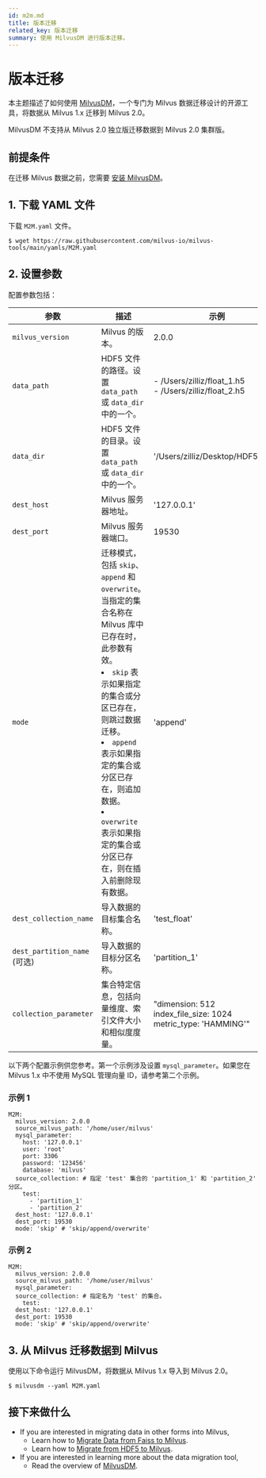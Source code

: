 ```yaml
---
id: m2m.md
title: 版本迁移
related_key: 版本迁移
summary: 使用 MilvusDM 进行版本迁移。
---
```


# 版本迁移

本主题描述了如何使用 [MilvusDM](migrate_overview.md)，一个专门为 Milvus 数据迁移设计的开源工具，将数据从 Milvus 1.x 迁移到 Milvus 2.0。

<div class="alert note">
MilvusDM 不支持从 Milvus 2.0 独立版迁移数据到 Milvus 2.0 集群版。
</div>

## 前提条件

在迁移 Milvus 数据之前，您需要 [安装 MilvusDM](milvusdm_install.md)。

## 1. 下载 YAML 文件

下载 `M2M.yaml` 文件。

```
$ wget https://raw.githubusercontent.com/milvus-io/milvus-tools/main/yamls/M2M.yaml
```

## 2. 设置参数

配置参数包括：

| 参数                         | 描述                                                                                                                                                                                                                                                                                                                     | 示例                                                                      |
| ---------------------------- | ------------------------------------------------------------------------------------------------------------------------------------------------------------------------------------------------------------------------------------------------------------------------------------------------------------------------ | ------------------------------------------------------------------------- |
| `milvus_version`             | Milvus 的版本。                                                                                                                                                                                                                                                                                                          | 2.0.0                                                                     |
| `data_path`                  | HDF5 文件的路径。设置 `data_path` 或 `data_dir` 中的一个。                                                                                                                                                                                                                                                               | - /Users/zilliz/float_1.h5 <br/> - /Users/zilliz/float_2.h5               |
| `data_dir`                   | HDF5 文件的目录。设置 `data_path` 或 `data_dir` 中的一个。                                                                                                                                                                                                                                                               | '/Users/zilliz/Desktop/HDF5_data'                                         |
| `dest_host`                  | Milvus 服务器地址。                                                                                                                                                                                                                                                                                                      | '127.0.0.1'                                                               |
| `dest_port`                  | Milvus 服务器端口。                                                                                                                                                                                                                                                                                                      | 19530                                                                     |
| `mode`                       | 迁移模式，包括 `skip`、`append` 和 `overwrite`。当指定的集合名称在 Milvus 库中已存在时，此参数有效。 <br/> <li>`skip` 表示如果指定的集合或分区已存在，则跳过数据迁移。</li> <li>`append` 表示如果指定的集合或分区已存在，则追加数据。</li> <li>`overwrite` 表示如果指定的集合或分区已存在，则在插入前删除现有数据。</li> | 'append'                                                                  |
| `dest_collection_name`       | 导入数据的目标集合名称。                                                                                                                                                                                                                                                                                                 | 'test_float'                                                              |
| `dest_partition_name` (可选) | 导入数据的目标分区名称。                                                                                                                                                                                                                                                                                                 | 'partition_1'                                                             |
| `collection_parameter`       | 集合特定信息，包括向量维度、索引文件大小和相似度度量。                                                                                                                                                                                                                                                                   | "dimension: 512 <br/> index_file_size: 1024 <br/> metric_type: 'HAMMING'" |

以下两个配置示例供您参考。第一个示例涉及设置 `mysql_parameter`。如果您在 Milvus 1.x 中不使用 MySQL 管理向量 ID，请参考第二个示例。

### 示例 1

```
M2M:
  milvus_version: 2.0.0
  source_milvus_path: '/home/user/milvus'
  mysql_parameter:
    host: '127.0.0.1'
    user: 'root'
    port: 3306
    password: '123456'
    database: 'milvus'
  source_collection: # 指定 'test' 集合的 'partition_1' 和 'partition_2' 分区。
    test:
      - 'partition_1'
      - 'partition_2'
  dest_host: '127.0.0.1'
  dest_port: 19530
  mode: 'skip' # 'skip/append/overwrite'
```

### 示例 2

```
M2M:
  milvus_version: 2.0.0
  source_milvus_path: '/home/user/milvus'
  mysql_parameter:
  source_collection: # 指定名为 'test' 的集合。
    test:
  dest_host: '127.0.0.1'
  dest_port: 19530
  mode: 'skip' # 'skip/append/overwrite'
```

## 3. 从 Milvus 迁移数据到 Milvus

使用以下命令运行 MilvusDM，将数据从 Milvus 1.x 导入到 Milvus 2.0。

```
$ milvusdm --yaml M2M.yaml
```

## 接下来做什么

- If you are interested in migrating data in other forms into Milvus,
  - Learn how to [Migrate Data from Faiss to Milvus](f2m.md).
  - Learn how to [Migrate from HDF5 to Milvus](h2m.md).
- If you are interested in learning more about the data migration tool,
  - Read the overview of [MilvusDM](migrate_overview.md).

